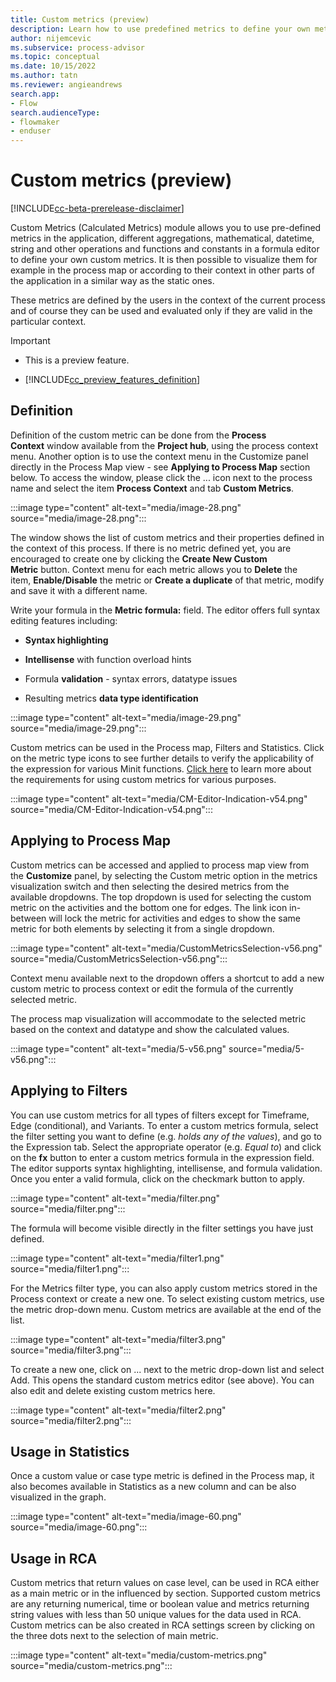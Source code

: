 ```yaml
---
title: Custom metrics (preview)
description: Learn how to use predefined metrics to define your own metrics in the minit desktop application in process advisor.
author: nijemcevic
ms.subservice: process-advisor
ms.topic: conceptual
ms.date: 10/15/2022
ms.author: tatn
ms.reviewer: angieandrews
search.app:
- Flow
search.audienceType:
- flowmaker
- enduser
---
```


# Custom metrics (preview)

[!INCLUDE[cc-beta-prerelease-disclaimer](../includes/cc-beta-prerelease-disclaimer.md)]

Custom Metrics (Calculated Metrics) module allows you to use pre-defined metrics in the application, different aggregations, mathematical, datetime, string and other operations and functions and constants in a formula editor to define your own custom metrics. It is then possible to visualize them for example in the process map or according to their context in other parts of the application in a similar way as the static ones.

These metrics are defined by the users in the context of the current process and of course they can be used and evaluated only if they are valid in the particular context.

> [!IMPORTANT]
> - This is a preview feature.
>
> - [!INCLUDE[cc_preview_features_definition](../includes/cc-preview-features-definition.md)]

## Definition

Definition of the custom metric can be done from the **Process Context** window available from the **Project hub**, using the process context menu. Another option is to use the context menu in the Customize panel directly in the Process Map view - see **Applying to Process Map** section below. To access the window, please click the ... icon next to the process name and select the item **Process Context** and tab **Custom Metrics**.

:::image type="content" alt-text="media/image-28.png" source="media/image-28.png":::

The window shows the list of custom metrics and their properties defined in the context of this process. If there is no metric defined yet, you are encouraged to create one by clicking the **Create New Custom Metric** button. Context menu for each metric allows you to **Delete** the item, **Enable/Disable** the metric or **Create a duplicate** of that metric, modify and save it with a different name.

Write your formula in the **Metric formula:** field. The editor offers full syntax editing features including:

- **Syntax highlighting**

- **Intellisense** with function overload hints

- Formula **validation** - syntax errors, datatype issues

- Resulting metrics **data type identification**

:::image type="content" alt-text="media/image-29.png" source="media/image-29.png":::

Custom metrics can be used in the Process map, Filters and Statistics. Click on the metric type icons to see further details to verify the applicability of the expression for various Minit functions. [Click here](requirements-for-application.md) to learn more about the requirements for using custom metrics for various purposes.

:::image type="content" alt-text="media/CM-Editor-Indication-v54.png" source="media/CM-Editor-Indication-v54.png":::

## Applying to Process Map

Custom metrics can be accessed and applied to process map view from the **Customize** panel, by selecting the Custom metric option in the metrics visualization switch and then selecting the desired metrics from the available dropdowns. The top dropdown is used for selecting the custom metric on the activities and the bottom one for edges. The link icon in-between will lock the metric for activities and edges to show the same metric for both elements by selecting it from a single dropdown.

:::image type="content" alt-text="media/CustomMetricsSelection-v56.png" source="media/CustomMetricsSelection-v56.png":::

Context menu available next to the dropdown offers a shortcut to add a new custom metric to process context or edit the formula of the currently selected metric.

The process map visualization will accommodate to the selected metric based on the context and datatype and show the calculated values.

:::image type="content" alt-text="media/5-v56.png" source="media/5-v56.png":::

## Applying to Filters

You can use custom metrics for all types of filters except for Timeframe, Edge (conditional), and Variants. To enter a custom metrics formula, select the filter setting you want to define (e.g. *holds any of the values*), and go to the Expression tab. Select the appropriate operator (e.g. *Equal to*) and click on the **fx** button to enter a custom metrics formula in the expression field. The editor supports syntax highlighting, intellisense, and formula validation. Once you enter a valid formula, click on the checkmark button to apply.

:::image type="content" alt-text="media/filter.png" source="media/filter.png":::

The formula will become visible directly in the filter settings you have just defined.

:::image type="content" alt-text="media/filter1.png" source="media/filter1.png":::

For the Metrics filter type, you can also apply custom metrics stored in the Process context or create a new one. To select existing custom metrics, use the metric drop-down menu. Custom metrics are available at the end of the list.

:::image type="content" alt-text="media/filter3.png" source="media/filter3.png":::

To create a new one, click on ... next to the metric drop-down list and select Add. This opens the standard custom metrics editor (see above). You can also edit and delete existing custom metrics here.

:::image type="content" alt-text="media/filter2.png" source="media/filter2.png":::

## Usage in Statistics

Once a custom value or case type metric is defined in the Process map, it also becomes available in Statistics as a new column and can be also visualized in the graph.

:::image type="content" alt-text="media/image-60.png" source="media/image-60.png":::

## Usage in RCA

Custom metrics that return values on case level, can be used in RCA either as a main metric or in the influenced by section. Supported custom metrics are any returning numerical, time or boolean value and metrics returning string values with less than 50 unique values for the data used in RCA.
Custom metrics can be also created in RCA settings screen by clicking on the three dots next to the selection of main metric.

:::image type="content" alt-text="media/custom-metrics.png" source="media/custom-metrics.png":::


